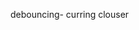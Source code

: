 <!-- main interview clouser -->
<!-- clouser is  related to funtion  -->
debouncing-
curring
clouser
